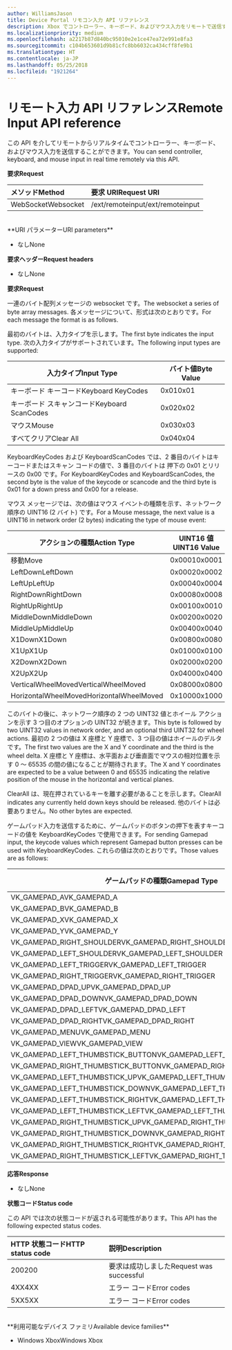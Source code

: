 ```yaml
---
author: WilliamsJason
title: Device Portal リモコン入力 API リファレンス
description: Xbox でコントローラー、キーボード、およびマウス入力をリモートで送信する方法について説明します。
ms.localizationpriority: medium
ms.openlocfilehash: a2217b87d840bc95010e2e1ce47ea72e991e8fa3
ms.sourcegitcommit: c104b653601d9b81cfc8bb6032ca434cff8fe9b1
ms.translationtype: HT
ms.contentlocale: ja-JP
ms.lasthandoff: 05/25/2018
ms.locfileid: "1921264"
---
```

# <a name="remote-input-api-reference"></a><span data-ttu-id="4a156-103">リモート入力 API リファレンス</span><span class="sxs-lookup"><span data-stu-id="4a156-103">Remote Input API reference</span></span>   
<span data-ttu-id="4a156-104">この API を介してリモートからリアルタイムでコントローラー、キーボード、およびマウス入力を送信することができます。</span><span class="sxs-lookup"><span data-stu-id="4a156-104">You can send controller, keyboard, and mouse input in real time remotely via this API.</span></span>

**<span data-ttu-id="4a156-105">要求</span><span class="sxs-lookup"><span data-stu-id="4a156-105">Request</span></span>**

<span data-ttu-id="4a156-106">メソッド</span><span class="sxs-lookup"><span data-stu-id="4a156-106">Method</span></span>      | <span data-ttu-id="4a156-107">要求 URI</span><span class="sxs-lookup"><span data-stu-id="4a156-107">Request URI</span></span>
:------     | :-----
<span data-ttu-id="4a156-108">WebSocket</span><span class="sxs-lookup"><span data-stu-id="4a156-108">Websocket</span></span> | <span data-ttu-id="4a156-109">/ext/remoteinput</span><span class="sxs-lookup"><span data-stu-id="4a156-109">/ext/remoteinput</span></span>
<br />
**<span data-ttu-id="4a156-110">URI パラメーター</span><span class="sxs-lookup"><span data-stu-id="4a156-110">URI parameters</span></span>**

- <span data-ttu-id="4a156-111">なし</span><span class="sxs-lookup"><span data-stu-id="4a156-111">None</span></span>

**<span data-ttu-id="4a156-112">要求ヘッダー</span><span class="sxs-lookup"><span data-stu-id="4a156-112">Request headers</span></span>**

- <span data-ttu-id="4a156-113">なし</span><span class="sxs-lookup"><span data-stu-id="4a156-113">None</span></span>

**<span data-ttu-id="4a156-114">要求</span><span class="sxs-lookup"><span data-stu-id="4a156-114">Request</span></span>**

<span data-ttu-id="4a156-115">一連のバイト配列メッセージの websocket です。</span><span class="sxs-lookup"><span data-stu-id="4a156-115">The websocket a series of byte array messages.</span></span> <span data-ttu-id="4a156-116">各メッセージについて、形式は次のとおりです。</span><span class="sxs-lookup"><span data-stu-id="4a156-116">For each message the format is as follows.</span></span>

<span data-ttu-id="4a156-117">最初のバイトは、入力タイプを示します。</span><span class="sxs-lookup"><span data-stu-id="4a156-117">The first byte indicates the input type.</span></span> <span data-ttu-id="4a156-118">次の入力タイプがサポートされています。</span><span class="sxs-lookup"><span data-stu-id="4a156-118">The following input types are supported:</span></span>

| <span data-ttu-id="4a156-119">入力タイプ</span><span class="sxs-lookup"><span data-stu-id="4a156-119">Input Type</span></span>        | <span data-ttu-id="4a156-120">バイト値</span><span class="sxs-lookup"><span data-stu-id="4a156-120">Byte Value</span></span> |
|------------|-------------|
<span data-ttu-id="4a156-121">キーボード キーコード</span><span class="sxs-lookup"><span data-stu-id="4a156-121">Keyboard KeyCodes</span></span> | <span data-ttu-id="4a156-122">0x01</span><span class="sxs-lookup"><span data-stu-id="4a156-122">0x01</span></span>
<span data-ttu-id="4a156-123">キーボード スキャンコード</span><span class="sxs-lookup"><span data-stu-id="4a156-123">Keyboard ScanCodes</span></span> | <span data-ttu-id="4a156-124">0x02</span><span class="sxs-lookup"><span data-stu-id="4a156-124">0x02</span></span>
<span data-ttu-id="4a156-125">マウス</span><span class="sxs-lookup"><span data-stu-id="4a156-125">Mouse</span></span> | <span data-ttu-id="4a156-126">0x03</span><span class="sxs-lookup"><span data-stu-id="4a156-126">0x03</span></span>
<span data-ttu-id="4a156-127">すべてクリア</span><span class="sxs-lookup"><span data-stu-id="4a156-127">Clear All</span></span> | <span data-ttu-id="4a156-128">0x04</span><span class="sxs-lookup"><span data-stu-id="4a156-128">0x04</span></span>

<span data-ttu-id="4a156-129">KeyboardKeyCodes および KeyboardScanCodes では、2 番目のバイトはキーコードまたはスキャン コードの値で、3 番目のバイトは 押下の 0x01 とリリースの 0x00 です。</span><span class="sxs-lookup"><span data-stu-id="4a156-129">For KeyboardKeyCodes and KeyboardScanCodes, the second byte is the value of the keycode or scancode and the third byte is 0x01 for a down press and 0x00 for a release.</span></span>

<span data-ttu-id="4a156-130">マウス メッセージでは、次の値はマウス イベントの種類を示す、ネットワーク順序の UINT16 (2 バイト) です。</span><span class="sxs-lookup"><span data-stu-id="4a156-130">For a Mouse message, the next value is a UINT16 in network order (2 bytes) indicating the type of mouse event:</span></span>

| <span data-ttu-id="4a156-131">アクションの種類</span><span class="sxs-lookup"><span data-stu-id="4a156-131">Action Type</span></span>        | <span data-ttu-id="4a156-132">UINT16 値</span><span class="sxs-lookup"><span data-stu-id="4a156-132">UINT16 Value</span></span> |
|------------|-------------|
<span data-ttu-id="4a156-133">移動</span><span class="sxs-lookup"><span data-stu-id="4a156-133">Move</span></span> | <span data-ttu-id="4a156-134">0x0001</span><span class="sxs-lookup"><span data-stu-id="4a156-134">0x0001</span></span>
<span data-ttu-id="4a156-135">LeftDown</span><span class="sxs-lookup"><span data-stu-id="4a156-135">LeftDown</span></span> | <span data-ttu-id="4a156-136">0x0002</span><span class="sxs-lookup"><span data-stu-id="4a156-136">0x0002</span></span>
<span data-ttu-id="4a156-137">LeftUp</span><span class="sxs-lookup"><span data-stu-id="4a156-137">LeftUp</span></span> | <span data-ttu-id="4a156-138">0x0004</span><span class="sxs-lookup"><span data-stu-id="4a156-138">0x0004</span></span>
<span data-ttu-id="4a156-139">RightDown</span><span class="sxs-lookup"><span data-stu-id="4a156-139">RightDown</span></span> | <span data-ttu-id="4a156-140">0x0008</span><span class="sxs-lookup"><span data-stu-id="4a156-140">0x0008</span></span>
<span data-ttu-id="4a156-141">RightUp</span><span class="sxs-lookup"><span data-stu-id="4a156-141">RightUp</span></span> | <span data-ttu-id="4a156-142">0x0010</span><span class="sxs-lookup"><span data-stu-id="4a156-142">0x0010</span></span>
<span data-ttu-id="4a156-143">MiddleDown</span><span class="sxs-lookup"><span data-stu-id="4a156-143">MiddleDown</span></span> | <span data-ttu-id="4a156-144">0x0020</span><span class="sxs-lookup"><span data-stu-id="4a156-144">0x0020</span></span>
<span data-ttu-id="4a156-145">MiddleUp</span><span class="sxs-lookup"><span data-stu-id="4a156-145">MiddleUp</span></span> | <span data-ttu-id="4a156-146">0x0040</span><span class="sxs-lookup"><span data-stu-id="4a156-146">0x0040</span></span>
<span data-ttu-id="4a156-147">X1Down</span><span class="sxs-lookup"><span data-stu-id="4a156-147">X1Down</span></span> | <span data-ttu-id="4a156-148">0x0080</span><span class="sxs-lookup"><span data-stu-id="4a156-148">0x0080</span></span>
<span data-ttu-id="4a156-149">X1Up</span><span class="sxs-lookup"><span data-stu-id="4a156-149">X1Up</span></span> | <span data-ttu-id="4a156-150">0x0100</span><span class="sxs-lookup"><span data-stu-id="4a156-150">0x0100</span></span>
<span data-ttu-id="4a156-151">X2Down</span><span class="sxs-lookup"><span data-stu-id="4a156-151">X2Down</span></span> | <span data-ttu-id="4a156-152">0x0200</span><span class="sxs-lookup"><span data-stu-id="4a156-152">0x0200</span></span>
<span data-ttu-id="4a156-153">X2Up</span><span class="sxs-lookup"><span data-stu-id="4a156-153">X2Up</span></span> | <span data-ttu-id="4a156-154">0x0400</span><span class="sxs-lookup"><span data-stu-id="4a156-154">0x0400</span></span>
<span data-ttu-id="4a156-155">VerticalWheelMoved</span><span class="sxs-lookup"><span data-stu-id="4a156-155">VerticalWheelMoved</span></span> | <span data-ttu-id="4a156-156">0x0800</span><span class="sxs-lookup"><span data-stu-id="4a156-156">0x0800</span></span>
<span data-ttu-id="4a156-157">HorizontalWheelMoved</span><span class="sxs-lookup"><span data-stu-id="4a156-157">HorizontalWheelMoved</span></span> | <span data-ttu-id="4a156-158">0x1000</span><span class="sxs-lookup"><span data-stu-id="4a156-158">0x1000</span></span>

<span data-ttu-id="4a156-159">このバイトの後に、ネットワーク順序の 2 つの UINT32 値とホイール アクションを示す 3 つ目のオプションの UINT32 が続きます。</span><span class="sxs-lookup"><span data-stu-id="4a156-159">This byte is followed by two UINT32 values in network order, and an optional third UINT32 for wheel actions.</span></span> <span data-ttu-id="4a156-160">最初の 2 つの値は X 座標と Y 座標で、3 つ目の値はホイールのデルタです。</span><span class="sxs-lookup"><span data-stu-id="4a156-160">The first two values are the X and Y coordinate and the third is the wheel delta.</span></span> <span data-ttu-id="4a156-161">X 座標と Y 座標は、水平面および垂直面でマウスの相対位置を示す 0 ～ 65535 の間の値になることが期待されます。</span><span class="sxs-lookup"><span data-stu-id="4a156-161">The X and Y coordinates are expected to be a value between 0 and 65535 indicating the relative position of the mouse in the horizontal and vertical planes.</span></span>

<span data-ttu-id="4a156-162">ClearAll は、現在押されているキーを離す必要があることを示します。</span><span class="sxs-lookup"><span data-stu-id="4a156-162">ClearAll indicates any currently held down keys should be released.</span></span> <span data-ttu-id="4a156-163">他のバイトは必要ありません。</span><span class="sxs-lookup"><span data-stu-id="4a156-163">No other bytes are expected.</span></span>

<span data-ttu-id="4a156-164">ゲームパッド入力を送信するために、ゲームパッドのボタンの押下を表すキーコードの値を KeyboardKeyCodes で使用できます。</span><span class="sxs-lookup"><span data-stu-id="4a156-164">For sending Gamepad input, the keycode values which represent Gamepad button presses can be used with KeyboardKeyCodes.</span></span> <span data-ttu-id="4a156-165">これらの値は次のとおりです。</span><span class="sxs-lookup"><span data-stu-id="4a156-165">Those values are as follows:</span></span>

| <span data-ttu-id="4a156-166">ゲームパッドの種類</span><span class="sxs-lookup"><span data-stu-id="4a156-166">Gamepad Type</span></span>        | <span data-ttu-id="4a156-167">バイト値</span><span class="sxs-lookup"><span data-stu-id="4a156-167">Byte Value</span></span> |
|------------|-------------|
<span data-ttu-id="4a156-168">VK_GAMEPAD_A</span><span class="sxs-lookup"><span data-stu-id="4a156-168">VK_GAMEPAD_A</span></span>                       |  <span data-ttu-id="4a156-169">0xC3</span><span class="sxs-lookup"><span data-stu-id="4a156-169">0xC3</span></span>
<span data-ttu-id="4a156-170">VK_GAMEPAD_B</span><span class="sxs-lookup"><span data-stu-id="4a156-170">VK_GAMEPAD_B</span></span>                       |  <span data-ttu-id="4a156-171">0xC4</span><span class="sxs-lookup"><span data-stu-id="4a156-171">0xC4</span></span>
<span data-ttu-id="4a156-172">VK_GAMEPAD_X</span><span class="sxs-lookup"><span data-stu-id="4a156-172">VK_GAMEPAD_X</span></span>                       |  <span data-ttu-id="4a156-173">0xC5</span><span class="sxs-lookup"><span data-stu-id="4a156-173">0xC5</span></span>
<span data-ttu-id="4a156-174">VK_GAMEPAD_Y</span><span class="sxs-lookup"><span data-stu-id="4a156-174">VK_GAMEPAD_Y</span></span>                       |  <span data-ttu-id="4a156-175">0xC6</span><span class="sxs-lookup"><span data-stu-id="4a156-175">0xC6</span></span>
<span data-ttu-id="4a156-176">VK_GAMEPAD_RIGHT_SHOULDER</span><span class="sxs-lookup"><span data-stu-id="4a156-176">VK_GAMEPAD_RIGHT_SHOULDER</span></span>          |  <span data-ttu-id="4a156-177">0xC7</span><span class="sxs-lookup"><span data-stu-id="4a156-177">0xC7</span></span>
<span data-ttu-id="4a156-178">VK_GAMEPAD_LEFT_SHOULDER</span><span class="sxs-lookup"><span data-stu-id="4a156-178">VK_GAMEPAD_LEFT_SHOULDER</span></span>           |  <span data-ttu-id="4a156-179">0xC8</span><span class="sxs-lookup"><span data-stu-id="4a156-179">0xC8</span></span>
<span data-ttu-id="4a156-180">VK_GAMEPAD_LEFT_TRIGGER</span><span class="sxs-lookup"><span data-stu-id="4a156-180">VK_GAMEPAD_LEFT_TRIGGER</span></span>            |  <span data-ttu-id="4a156-181">0xC9</span><span class="sxs-lookup"><span data-stu-id="4a156-181">0xC9</span></span>
<span data-ttu-id="4a156-182">VK_GAMEPAD_RIGHT_TRIGGER</span><span class="sxs-lookup"><span data-stu-id="4a156-182">VK_GAMEPAD_RIGHT_TRIGGER</span></span>           |  <span data-ttu-id="4a156-183">0xCA</span><span class="sxs-lookup"><span data-stu-id="4a156-183">0xCA</span></span>
<span data-ttu-id="4a156-184">VK_GAMEPAD_DPAD_UP</span><span class="sxs-lookup"><span data-stu-id="4a156-184">VK_GAMEPAD_DPAD_UP</span></span>                 |  <span data-ttu-id="4a156-185">0xCB</span><span class="sxs-lookup"><span data-stu-id="4a156-185">0xCB</span></span>
<span data-ttu-id="4a156-186">VK_GAMEPAD_DPAD_DOWN</span><span class="sxs-lookup"><span data-stu-id="4a156-186">VK_GAMEPAD_DPAD_DOWN</span></span>               |  <span data-ttu-id="4a156-187">0xCC</span><span class="sxs-lookup"><span data-stu-id="4a156-187">0xCC</span></span>
<span data-ttu-id="4a156-188">VK_GAMEPAD_DPAD_LEFT</span><span class="sxs-lookup"><span data-stu-id="4a156-188">VK_GAMEPAD_DPAD_LEFT</span></span>               |  <span data-ttu-id="4a156-189">0xCD</span><span class="sxs-lookup"><span data-stu-id="4a156-189">0xCD</span></span>
<span data-ttu-id="4a156-190">VK_GAMEPAD_DPAD_RIGHT</span><span class="sxs-lookup"><span data-stu-id="4a156-190">VK_GAMEPAD_DPAD_RIGHT</span></span>              |  <span data-ttu-id="4a156-191">0xCE</span><span class="sxs-lookup"><span data-stu-id="4a156-191">0xCE</span></span>
<span data-ttu-id="4a156-192">VK_GAMEPAD_MENU</span><span class="sxs-lookup"><span data-stu-id="4a156-192">VK_GAMEPAD_MENU</span></span>                    |  <span data-ttu-id="4a156-193">0xCF</span><span class="sxs-lookup"><span data-stu-id="4a156-193">0xCF</span></span>
<span data-ttu-id="4a156-194">VK_GAMEPAD_VIEW</span><span class="sxs-lookup"><span data-stu-id="4a156-194">VK_GAMEPAD_VIEW</span></span>                    |  <span data-ttu-id="4a156-195">0xD0</span><span class="sxs-lookup"><span data-stu-id="4a156-195">0xD0</span></span>
<span data-ttu-id="4a156-196">VK_GAMEPAD_LEFT_THUMBSTICK_BUTTON</span><span class="sxs-lookup"><span data-stu-id="4a156-196">VK_GAMEPAD_LEFT_THUMBSTICK_BUTTON</span></span>  |  <span data-ttu-id="4a156-197">0xD1</span><span class="sxs-lookup"><span data-stu-id="4a156-197">0xD1</span></span>
<span data-ttu-id="4a156-198">VK_GAMEPAD_RIGHT_THUMBSTICK_BUTTON</span><span class="sxs-lookup"><span data-stu-id="4a156-198">VK_GAMEPAD_RIGHT_THUMBSTICK_BUTTON</span></span> |  <span data-ttu-id="4a156-199">0xD2</span><span class="sxs-lookup"><span data-stu-id="4a156-199">0xD2</span></span>
<span data-ttu-id="4a156-200">VK_GAMEPAD_LEFT_THUMBSTICK_UP</span><span class="sxs-lookup"><span data-stu-id="4a156-200">VK_GAMEPAD_LEFT_THUMBSTICK_UP</span></span>      |  <span data-ttu-id="4a156-201">0xD3</span><span class="sxs-lookup"><span data-stu-id="4a156-201">0xD3</span></span>
<span data-ttu-id="4a156-202">VK_GAMEPAD_LEFT_THUMBSTICK_DOWN</span><span class="sxs-lookup"><span data-stu-id="4a156-202">VK_GAMEPAD_LEFT_THUMBSTICK_DOWN</span></span>    |  <span data-ttu-id="4a156-203">0xD4</span><span class="sxs-lookup"><span data-stu-id="4a156-203">0xD4</span></span>
<span data-ttu-id="4a156-204">VK_GAMEPAD_LEFT_THUMBSTICK_RIGHT</span><span class="sxs-lookup"><span data-stu-id="4a156-204">VK_GAMEPAD_LEFT_THUMBSTICK_RIGHT</span></span>   |  <span data-ttu-id="4a156-205">0xD5</span><span class="sxs-lookup"><span data-stu-id="4a156-205">0xD5</span></span>
<span data-ttu-id="4a156-206">VK_GAMEPAD_LEFT_THUMBSTICK_LEFT</span><span class="sxs-lookup"><span data-stu-id="4a156-206">VK_GAMEPAD_LEFT_THUMBSTICK_LEFT</span></span>    |  <span data-ttu-id="4a156-207">0xD6</span><span class="sxs-lookup"><span data-stu-id="4a156-207">0xD6</span></span>
<span data-ttu-id="4a156-208">VK_GAMEPAD_RIGHT_THUMBSTICK_UP</span><span class="sxs-lookup"><span data-stu-id="4a156-208">VK_GAMEPAD_RIGHT_THUMBSTICK_UP</span></span>     |  <span data-ttu-id="4a156-209">0xD7</span><span class="sxs-lookup"><span data-stu-id="4a156-209">0xD7</span></span>
<span data-ttu-id="4a156-210">VK_GAMEPAD_RIGHT_THUMBSTICK_DOWN</span><span class="sxs-lookup"><span data-stu-id="4a156-210">VK_GAMEPAD_RIGHT_THUMBSTICK_DOWN</span></span>   |  <span data-ttu-id="4a156-211">0xD8</span><span class="sxs-lookup"><span data-stu-id="4a156-211">0xD8</span></span>
<span data-ttu-id="4a156-212">VK_GAMEPAD_RIGHT_THUMBSTICK_RIGHT</span><span class="sxs-lookup"><span data-stu-id="4a156-212">VK_GAMEPAD_RIGHT_THUMBSTICK_RIGHT</span></span>  |  <span data-ttu-id="4a156-213">0xD9</span><span class="sxs-lookup"><span data-stu-id="4a156-213">0xD9</span></span>
<span data-ttu-id="4a156-214">VK_GAMEPAD_RIGHT_THUMBSTICK_LEFT</span><span class="sxs-lookup"><span data-stu-id="4a156-214">VK_GAMEPAD_RIGHT_THUMBSTICK_LEFT</span></span>   |  <span data-ttu-id="4a156-215">0xDA</span><span class="sxs-lookup"><span data-stu-id="4a156-215">0xDA</span></span>


**<span data-ttu-id="4a156-216">応答</span><span class="sxs-lookup"><span data-stu-id="4a156-216">Response</span></span>**   

- <span data-ttu-id="4a156-217">なし</span><span class="sxs-lookup"><span data-stu-id="4a156-217">None</span></span>

**<span data-ttu-id="4a156-218">状態コード</span><span class="sxs-lookup"><span data-stu-id="4a156-218">Status code</span></span>**

<span data-ttu-id="4a156-219">この API では次の状態コードが返される可能性があります。</span><span class="sxs-lookup"><span data-stu-id="4a156-219">This API has the following expected status codes.</span></span>

<span data-ttu-id="4a156-220">HTTP 状態コード</span><span class="sxs-lookup"><span data-stu-id="4a156-220">HTTP status code</span></span>      | <span data-ttu-id="4a156-221">説明</span><span class="sxs-lookup"><span data-stu-id="4a156-221">Description</span></span>
:------     | :-----
<span data-ttu-id="4a156-222">200</span><span class="sxs-lookup"><span data-stu-id="4a156-222">200</span></span> | <span data-ttu-id="4a156-223">要求は成功しました</span><span class="sxs-lookup"><span data-stu-id="4a156-223">Request was successful</span></span>
<span data-ttu-id="4a156-224">4XX</span><span class="sxs-lookup"><span data-stu-id="4a156-224">4XX</span></span> | <span data-ttu-id="4a156-225">エラー コード</span><span class="sxs-lookup"><span data-stu-id="4a156-225">Error codes</span></span>
<span data-ttu-id="4a156-226">5XX</span><span class="sxs-lookup"><span data-stu-id="4a156-226">5XX</span></span> | <span data-ttu-id="4a156-227">エラー コード</span><span class="sxs-lookup"><span data-stu-id="4a156-227">Error codes</span></span>

<br />
**<span data-ttu-id="4a156-228">利用可能なデバイス ファミリ</span><span class="sxs-lookup"><span data-stu-id="4a156-228">Available device families</span></span>**

* <span data-ttu-id="4a156-229">Windows Xbox</span><span class="sxs-lookup"><span data-stu-id="4a156-229">Windows Xbox</span></span>